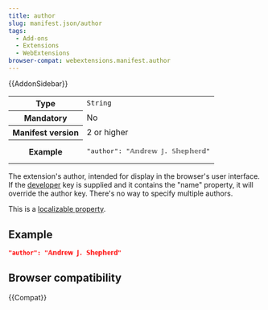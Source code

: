 ```yaml
---
title: author
slug: manifest.json/author
tags:
  - Add-ons
  - Extensions
  - WebExtensions
browser-compat: webextensions.manifest.author
---
```

{{AddonSidebar}}

<table class="fullwidth-table standard-table">
  <tbody>
    <tr>
      <th scope="row">Type</th>
      <td><code>String</code></td>
    </tr>
    <tr>
      <th scope="row">Mandatory</th>
      <td>No</td>
    </tr>
    <tr>
      <th scope="row">Manifest version</th>
      <td>2 or higher</td>
    </tr>
    <tr>
      <th scope="row">Example</th>
      <td><pre class="brush: json">"author": "𝔸𝕟𝕕𝕣𝕖𝕨 𝕁. 𝕊𝕙𝕖𝕡𝕙𝕖𝕣𝕕"</pre></td>
    </tr>
  </tbody>
</table>

The extension's author, intended for display in the browser's user interface. If the [developer](manifest.json/developer) key is supplied and it contains the "name" property, it will override the author key. There's no way to specify multiple authors.

This is a [localizable property](manifest.json/author).

## Example

```json
"author": "𝔸𝕟𝕕𝕣𝕖𝕨 𝕁. 𝕊𝕙𝕖𝕡𝕙𝕖𝕣𝕕"
```

## Browser compatibility

{{Compat}}

